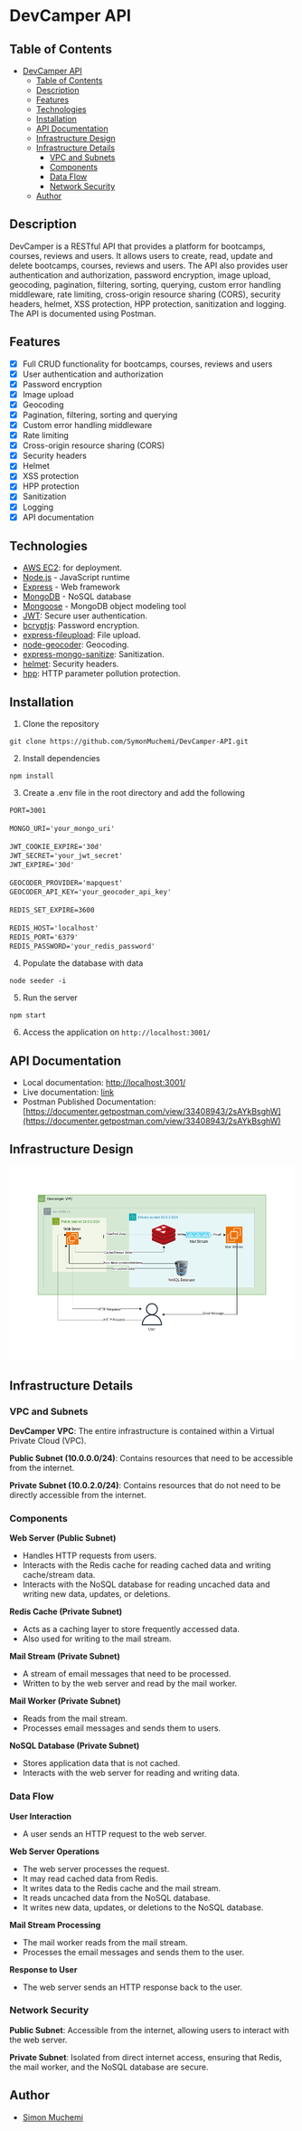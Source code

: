 # DevCamper API

## Table of Contents

- [DevCamper API](#devcamper-api)
  - [Table of Contents](#table-of-contents)
  - [Description](#description)
  - [Features](#features)
  - [Technologies](#technologies)
  - [Installation](#installation)
  - [API Documentation](#api-documentation)
  - [Infrastructure Design](#infrastructure-design)
  - [Infrastructure Details](#infrastructure-details)
    - [VPC and Subnets](#vpc-and-subnets)
    - [Components](#components)
    - [Data Flow](#data-flow)
    - [Network Security](#network-security)
  - [Author](#author)

## Description

DevCamper is a RESTful API that provides a platform for bootcamps, courses, reviews and users. It allows users to create, read, update and delete bootcamps, courses, reviews and users. The API also provides user authentication and authorization, password encryption, image upload, geocoding, pagination, filtering, sorting, querying, custom error handling middleware, rate limiting, cross-origin resource sharing (CORS), security headers, helmet, XSS protection, HPP protection, sanitization and logging. The API is documented using Postman.

## Features

- [x] Full CRUD functionality for bootcamps, courses, reviews and users
- [x] User authentication and authorization
- [x] Password encryption
- [x] Image upload
- [x] Geocoding
- [x] Pagination, filtering, sorting and querying
- [x] Custom error handling middleware
- [x] Rate limiting
- [x] Cross-origin resource sharing (CORS)
- [x] Security headers
- [x] Helmet
- [x] XSS protection
- [x] HPP protection
- [x] Sanitization
- [x] Logging
- [x] API documentation

## Technologies

- [AWS EC2](https://aws.amazon.com/ec2/): for deployment.
- [Node.js](https://nodejs.org/) - JavaScript runtime
- [Express](https://expressjs.com/) - Web framework
- [MongoDB](https://www.mongodb.com/) - NoSQL database
- [Mongoose](https://mongoosejs.com/) - MongoDB object modeling tool
- [JWT](https://jwt.io/): Secure user authentication.
- [bcryptjs](https://www.npmjs.com/package/bcryptjs): Password encryption.
- [express-fileupload](https://www.npmjs.com/package/express-fileupload): File upload.
- [node-geocoder](https://www.npmjs.com/package/node-geocoder): Geocoding.
- [express-mongo-sanitize](https://www.npmjs.com/package/express-mongo-sanitize): Sanitization.
- [helmet](https://www.npmjs.com/package/helmet): Security headers.
- [hpp](https://www.npmjs.com/package/hpp): HTTP parameter pollution protection.

## Installation

1. Clone the repository

```
git clone https://github.com/SymonMuchemi/DevCamper-API.git
```

2. Install dependencies

```
npm install
```

3. Create a .env file in the root directory and add the following

```
PORT=3001

MONGO_URI='your_mongo_uri'

JWT_COOKIE_EXPIRE='30d'
JWT_SECRET='your_jwt_secret'
JWT_EXPIRE='30d'

GEOCODER_PROVIDER='mapquest'
GEOCODER_API_KEY='your_geocoder_api_key'

REDIS_SET_EXPIRE=3600

REDIS_HOST='localhost'
REDIS_PORT='6379'
REDIS_PASSWORD='your_redis_password'
```

4. Populate the database with data

```
node seeder -i
```

5. Run the server

```
npm start
```

6. Access the application on `http://localhost:3001/`

## API Documentation

- Local documentation: [http://localhost:3001/](http://localhost:3001/)
- Live documentation: [link](https://51.21.253.85/)
- Postman Published Documentation: [https://documenter.getpostman.com/view/33408943/2sAYkBsghW](https://documenter.getpostman.com/view/33408943/2sAYkBsghW)

## Infrastructure Design

![Devcamper Infrastructure Design Diagram](<Devcamper Architectural Diagram with region.png>)

## Infrastructure Details

### VPC and Subnets

**DevCamper VPC**: The entire infrastructure is contained within a Virtual Private Cloud (VPC).

**Public Subnet (10.0.0.0/24)**: Contains resources that need to be accessible from the internet.

**Private Subnet (10.0.2.0/24)**: Contains resources that do not need to be directly accessible from the internet.

### Components

**Web Server (Public Subnet)**

- Handles HTTP requests from users.
- Interacts with the Redis cache for reading cached data and writing cache/stream data.
- Interacts with the NoSQL database for reading uncached data and writing new data, updates, or deletions.

**Redis Cache (Private Subnet)**

- Acts as a caching layer to store frequently accessed data.
- Also used for writing to the mail stream.

**Mail Stream (Private Subnet)**

- A stream of email messages that need to be processed.
- Written to by the web server and read by the mail worker.

**Mail Worker (Private Subnet)**

- Reads from the mail stream.
- Processes email messages and sends them to users.

**NoSQL Database (Private Subnet)**

- Stores application data that is not cached.
- Interacts with the web server for reading and writing data.

### Data Flow

**User Interaction**

- A user sends an HTTP request to the web server.

**Web Server Operations**

- The web server processes the request.
- It may read cached data from Redis.
- It writes data to the Redis cache and the mail stream.
- It reads uncached data from the NoSQL database.
- It writes new data, updates, or deletions to the NoSQL database.

**Mail Stream Processing**

- The mail worker reads from the mail stream.
- Processes the email messages and sends them to the user.

**Response to User**

- The web server sends an HTTP response back to the user.

### Network Security

**Public Subnet**: Accessible from the internet, allowing users to interact with the web server.

**Private Subnet**: Isolated from direct internet access, ensuring that Redis, the mail worker, and the NoSQL database are secure.

## Author

- [Simon Muchemi](https:www.github.com/SymonMuchemi)
